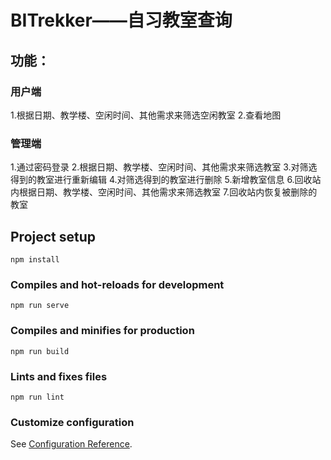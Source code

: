 # BITrekker——自习教室查询

## 功能：

### 用户端

1.根据日期、教学楼、空闲时间、其他需求来筛选空闲教室
2.查看地图

### 管理端

1.通过密码登录
2.根据日期、教学楼、空闲时间、其他需求来筛选教室
3.对筛选得到的教室进行重新编辑
4.对筛选得到的教室进行删除
5.新增教室信息
6.回收站内根据日期、教学楼、空闲时间、其他需求来筛选教室
7.回收站内恢复被删除的教室

## Project setup
```
npm install
```

### Compiles and hot-reloads for development
```
npm run serve
```

### Compiles and minifies for production
```
npm run build
```

### Lints and fixes files
```
npm run lint
```

### Customize configuration
See [Configuration Reference](https://cli.vuejs.org/config/).
